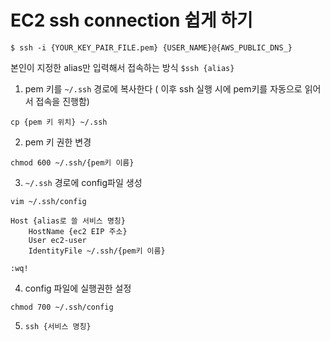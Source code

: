 # EC2 ssh connection 쉽게 하기

```
$ ssh -i {YOUR_KEY_PAIR_FILE.pem} {USER_NAME}@{AWS_PUBLIC_DNS_}
```

본인이 지정한 alias만 입력해서 접속하는 방식 `$ssh {alias}`

1. pem 키를 `~/.ssh` 경로에 복사한다 ( 이후 ssh 실행 시에 pem키를 자동으로 읽어서 접속을 진행함)

`cp {pem 키 위치} ~/.ssh`

2. pem 키 권한 변경

`chmod 600 ~/.ssh/{pem키 이름}`

3. `~/.ssh` 경로에 config파일 생성

`vim ~/.ssh/config`

```
Host {alias로 쓸 서비스 명칭}
    HostName {ec2 EIP 주소}
    User ec2-user
    IdentityFile ~/.ssh/{pem키 이름}
    
:wq!
```

4. config 파일에 실행권한 설정

`chmod 700 ~/.ssh/config`

5. `ssh {서비스 명칭}`
